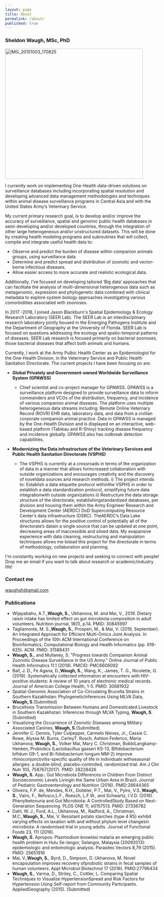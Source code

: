 ```yaml
---
layout: page
title: About
permalink: /about/
published: true
---
```




### Sheldon Waugh, MSc, PhD

<img class="alignnone size-full wp-image-17" src="https://waughsh.files.wordpress.com/2019/06/profile_pic.jpg" alt="IMG_20151003_170825" width="450" height="425" />


I currently work on implementing One-Health data-driven solutions on surveillance databases including incorporating spatial resolution and developing advanced data management methodologies and techniques within animal disease surveillance programs in Central Asia and with the United States Army’s Veterinary Service.

My current primary research goal, is to develop and/or improve the accuracy of surveillance, spatial and genomic public health databases in semi-developing and/or developed countries, through the integration of other large heterogeneous and/or unstructured datasets. This will be done by creating health modeling programs and subroutines that will collect, compile and integrate useful health data to:

- Observe and predict the burden of disease within companion animals groups, using surveillance data
- Determine and predict spread and distribution of zoonotic and vector-borne infectious diseases.
- Allow easier access to more accurate and realistic ecological data.

Additionally, I’ve focused on developing tailored ‘Big data’ approaches that can facilitate the analysis of multi-dimensional heterogenous data such as metagenomic, expression and phylogenetic data combined with clinical metadata to explore system biology approaches investigating various comorbidities associated with zoonoses.

In 2017 -2018, I joined Jason Blackburn's Spatial Epidemiology & Ecology Research Laboratory (SEER Lab). The SEER Lab is an interdisciplinary research laboratory jointly housed in the Emerging Pathogens Institute and the Department of Geography at the University of Florida. SEER Lab is focused on questions addressing the ecology and spatio-temporal patterns of diseases. SEER Lab research is focused primarily on bacterial zoonoses, those bacterial diseases that affect both animals and humans.

Currently, I work at the Army Pulbic Health Center as an Epidemiologist for the One-Health Division, in the Veterinary Service and Public Health Sanitation Directorate. The current projects I have been focusing on are:

- **Global Privately and Government-owned Worldwide Surveillance System (GPAWSS)**
  - Chief scientist and co-project manager for GPAWSS. GPAWSS is a surveillance platform designed to provide surveillance data to inform commanders and VCOs of the distribution, frequency, and incidence of various companion animal diseases. The platform uses multiple heterogeneous data streams including:  Remote Online Veternary Record (ROVR) EHR data, laboratory data, and data from a civilian corporate companion animal practice. Data in GPAWSS is managed by the One-Health Division and is displayed on an interactive, web-based platform (Tableau and R-Shiny) tracking disease frequency and incidence globally. GPAWSS also has outbreak detection capabilities.

- **Modernizing the Data infrastructure of the Veterinary Services and Public Health Sanitation Directorate (VSPHS)**
  - The VSPHS is currently at a crossroads in terms of the organization of data in a manner that allows forincreased collaboration with outside organizations and encourages creativity and the discovery of noveldata sources and research methods. i) The project intends to: Establish a data etiquette protocol withinthe VSPHS in order to establish a data standardization protocol, simplifying future data integrationwith  outside  organizations  ii)  Restructure  the  data  storage  structure  of  the  directorate,  establishingstandardized databases, per division and housing them within the Army Engineer Research and Development Center (AERDC) DoD Supercomputing Resource Center’s data infrastructure (DSRC). TheAERDC’s Data Lake structures allows for the positive control of potentially all of the directorate’s datain a single source that can be updated at one point, decreasing areas of inaccessible and siloed data. My exapansive experience with data cleaning, restructuring and manipulation techniques allows me tolead this project for the directorate in terms of methodology, collaboration and planning.

I'm constantly working on new projects and seeking to connect with people! Drop me an email if you want to talk about research or academic/industry life!


### Contact me

[waughsh@gmail.com](mailto:waughsh@gmail.com)


### Publications
- Wijayabahu, A.T.,**Waugh, S.**, Ukhanova, M. and Mai, V., 2019. Dietary raisin intake has limited effect on gut microbiota composition in adult volunteers. Nutrition journal, 18(1), p.14. PMID: 30845997
- Tagliamonte, M. S.,**Waugh, S.**, Prosperi, M., & Mai, V. (2019, September). An Integrated Approach for Efficient Multi-Omics Joint Analysis. In Proceedings of the 10th ACM International Conference on Bioinformatics, Computational Biology and Health Informatics (pp. 619-625). ACM. PMID: 31588431
- **Waugh, S.**, and Mullaney, S. "Progress towards Companion Animal Zoonotic Disease Surveillance in the US Army." Online Journal of Public Health Informatics 11.1 (2019). PMCID: PMC6606092
- Ball, J. D., Fe Agana, D.,**Waugh, S.**, Wang, K., James, T. G.,  Nicolette, G. (2019).  Systematically collected  information  at  encounters  with  HIV-positive  students:   A  review  of  10  years  of  electronic medical records.  Journal of American College Health, 1-5.  PMID: 30681932
- Spatial-Genomic Association of Co-Circulating Brucella Strains in Southern Kazakhstan:  PhylogeneticInferences Using MLVA Data, **Waugh, S**.(Submitted)
- Brucellosis Transmission Between Humans and Domesticated Livestock in Southern Kazakhstan:  Inferences through MLVA Typing, **Waugh, S**.(Submitted)
- Visualizing the Occurrence of Zoonotic Diseases among Military Associated Canines, **Waugh, S**.(Submitted)
- Jennifer C. Dennis, Tyler Culpepper, Carmelo Nieves, Jr., Cassie C. Rowe, Alyssa M. Burns, CarleyT.  Rusch,  Ashton  Federico,  Maria  Ukhanova, **Waugh, S.**,  Volker  Mai,  Mary  C.  Christman,  BobbiLangkamp-Henken,  Probiotics  (Lactobacillus  gasseri  KS-13,  Bifidobacterium  bifidum  G9-1,  and  Bi-fidobacterium  longum  MM-2)  improve  rhinoconjunctivitis-specific  quality  of  life  in  individuals  withseasonal allergies:  a double-blind, placebo-controlled, randomized trial.  Am J Clin Nutr 105, 758767(2017).  PMID: 28228426
- **Waugh, S.** App.:  Gut Microbiota Differences in Children From Distinct Socioeconomic Levels Livingin the Same Urban Area in Brazil.  Journal of Pediatric Gastroenterology and Nutrition (2016).  PMID:28644365
- Oliveira, F.P. de, Mendes, R.H., Dobbler, P.T., Mai, V., Pylro, V.S.,**Waugh, S.**, Vairo, F., Refosco,L.F., Roesch, L.F.W., and Schwartz, I.V.D. (2016).  Phenylketonuria and Gut Microbiota: A ControlledStudy Based on Next-Generation Sequencing.  PLOS ONE 11, e0157513.  PMID: 27336782
- Dahl, W. J., Ford, A.L., Ukhanova, M., Radford, A., Christman, M.C.,**Waugh, S.**, Mai, V. Resistant potato starches (type 4 RS) exhibit varying effects on laxation with and without phylum level changesin microbiota:  A randomised trial in young adults.  Journal of Functional Foods 23, 111 (2016).
- **Waugh, S.** Apropos:  Plasmodium knowlesi malaria an emerging public health problem in Hulu Se-langor, Selangor, Malaysia (20092013):  epidemiologic and entomologic analysis.  Parasites   Vectors 8,79 (2015).  PMID: 25651916
- Mai, V.,**Waugh, S.**, Byrd, D., Simpson, D.  Ukhanova, M. Novel encapsulation improves recovery ofprobiotic strains in fecal samples of human volunteers.  Appl Microbiol Biotechnol 17 (2016).  PMID:27796434
- **Waugh, S.**, Varma, D., Striley, C., Cottler, L. Comparing Spatial Techniques to Visualize HypertensionSpread and Risk Factors for Hypertension Using Self-report from Community Participants.  AppliedGeography (2015).  (Submitted)


